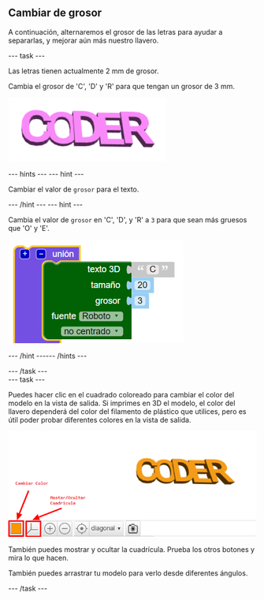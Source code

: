 ## Cambiar de grosor

A continuación, alternaremos el grosor de las letras para ayudar a separarlas, y mejorar aún más nuestro llavero.

--- task ---

Las letras tienen actualmente 2 mm de grosor.

Cambia el grosor de 'C', 'D' y 'R' para que tengan un grosor de 3 mm.

![captura de pantalla](images/coder-finished.png)

--- hints ---
 --- hint ---

Cambiar el valor de `grosor` para el texto.

--- /hint --- --- hint ---

Cambia el valor de `grosor` en 'C', 'D', y 'R' a `3` para que sean más gruesos que 'O' y 'E'.

![captura de pantalla](images/coder-thickness.png)

--- /hint ------ /hints ---

--- /task ---   
--- task ---

Puedes hacer clic en el cuadrado coloreado para cambiar el color del modelo en la vista de salida. Si imprimes en 3D el modelo, el color del llavero dependerá del color del filamento de plástico que utilices, pero es útil poder probar diferentes colores en la vista de salida.

![captura de pantalla](images/coder-colour.png)

También puedes mostrar y ocultar la cuadrícula. Prueba los otros botones y mira lo que hacen.

También puedes arrastrar tu modelo para verlo desde diferentes ángulos.

--- /task ---
